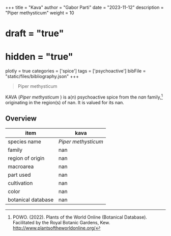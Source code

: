+++
title = "Kava"
author = "Gabor Parti"
date = "2023-11-12"
description = "Piper methysticum"
weight = 10
# draft = "true"
# hidden = "true"
plotly = true
categories = ['spice']
tags = ['psychoactive']
bibFile = "static/files/bibliography.json"
+++

>Piper methysticum

KAVA (*Piper methysticum* ) is a(n) psychoactive spice from the *nan* family,[^powo] originating in the region(s) of nan. It is valued for its nan.

[^powo]: POWO. (2022). Plants of the World Online (Botanical Database). Facilitated by the Royal Botanic Gardens, Kew. http://www.plantsoftheworldonline.org/

## Overview

|       item       |        kava        |
|------------------|--------------------|
|   species name   |*Piper methysticum* |
|      family      |         nan        |
| region of origin |         nan        |
|     macroarea    |         nan        |
|     part used    |         nan        |
|    cultivation   |         nan        |
|       color      |         nan        |
|botanical database|         nan        |





